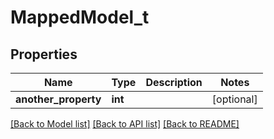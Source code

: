 # MappedModel_t

## Properties
Name | Type | Description | Notes
------------ | ------------- | ------------- | -------------
**another_property** | **int** |  | [optional] 

[[Back to Model list]](../README.md#documentation-for-models) [[Back to API list]](../README.md#documentation-for-api-endpoints) [[Back to README]](../README.md)


